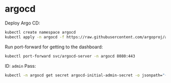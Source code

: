 # argocd

Deploy Argo CD:
```bash
kubectl create namespace argocd
kubectl apply -n argocd -f https://raw.githubusercontent.com/argoproj/argo-cd/stable/manifests/install.yaml
```

Run port-forward for getting to the dashboard:
```bash
kubectl port-forward svc/argocd-server -n argocd 8080:443
```

ID: `admin` Pass:
```bash
kubectl -n argocd get secret argocd-initial-admin-secret -o jsonpath="{.data.password}" | base64 -d; echo
```
